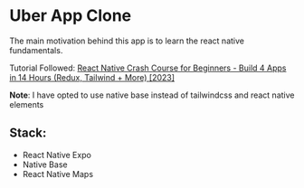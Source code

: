 # Uber App Clone

The main motivation behind this app is to learn the react native fundamentals.

Tutorial Followed: [React Native Crash Course for Beginners - Build 4 Apps in 14 Hours (Redux, Tailwind + More) [2023]](https://www.youtube.com/watch?v=AkEnidfZnCU&t=15227s)

**Note**: I have opted to use native base instead of tailwindcss and react native elements 

## Stack: 
- React Native Expo
- Native Base
- React Native Maps
